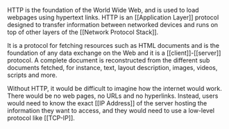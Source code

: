 HTTP is the foundation of the World Wide Web, and is used to load webpages using hypertext links. HTTP is an [[Application Layer]] protocol designed to transfer information between networked devices and runs on top of other layers of the [[Network Protocol Stack]]. 

It is a protocol for fetching resources such as HTML documents and is the foundation of any data exchange on the Web and it is a [[client]]-[[server]] protocol. A complete document is reconstructed from the different sub documents fetched, for instance, text, layout description, images, videos, scripts and more.

Without HTTP, it would be difficult to imagine how the internet would work. There would be no web pages, no URLs and no hyperlinks. Instead, users would need to know the exact [[IP Address]] of the server hosting the information they want to access, and they would need to use a low-level protocol like [[TCP-IP]].